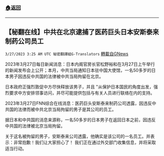 ###  [:house:返回](README.md)
---


## 【秘翻在线】中共在北京逮捕了医药巨头日本安斯泰来制药公司员工
`3/27/2023 3:25 AM UTC 秘密翻譯組G-Translators` [轉載自GNews](https://gnews.org/articles/1049155)

         

2023年3月27日每日新闻消息：日本内阁官房长官松野裕和在3月27日上午举行的新闻发布会上公开；本月，中共当局通知日本驻中国大使馆，一名50多岁的日本男子因违反中共国的法律被中共当局拘留在北京。

日本政府正强烈敦促中方尽快释放该男子，并且 "从保护日本国民的角度出发，强烈要求中方安排领事访问，并尽可能提供包括与有关人员进行联络在内的支持。

2023年3月27日FNN综合在线消息：医药巨头安斯泰来制药公司透露，因违反中共国的法律而被中共北京当局拘留的男子是其公司的员工。

据日本和中共国的消息来源称，一名50多岁的日本男子在返回日本之前，因违反中共国的法律被北京当局拘留。

关于这名被拘留的男子，安斯泰来公司透露，他确实是该公司的一名员工。并表示：非常抱歉！我们让大家担心了！ 我们正在通过外交部门收集信息，并将采取适当行动。
